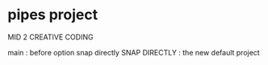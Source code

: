 # pipes project
MID 2 CREATIVE CODING

main : before option snap directly
SNAP DIRECTLY : the new default project
